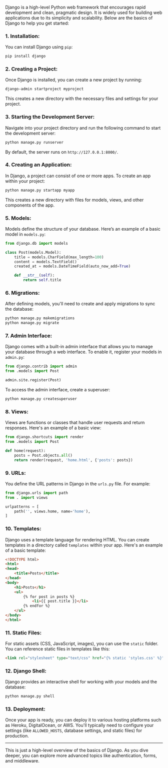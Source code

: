 Django is a high-level Python web framework that encourages rapid development and clean, pragmatic design. It is widely used for building web applications due to its simplicity and scalability. Below are the basics of Django to help you get started:

### 1. **Installation**:
You can install Django using `pip`:
```bash
pip install django
```

### 2. **Creating a Project**:
Once Django is installed, you can create a new project by running:
```bash
django-admin startproject myproject
```
This creates a new directory with the necessary files and settings for your project.

### 3. **Starting the Development Server**:
Navigate into your project directory and run the following command to start the development server:
```bash
python manage.py runserver
```
By default, the server runs on `http://127.0.0.1:8000/`.

### 4. **Creating an Application**:
In Django, a project can consist of one or more apps. To create an app within your project:
```bash
python manage.py startapp myapp
```
This creates a new directory with files for models, views, and other components of the app.

### 5. **Models**:
Models define the structure of your database. Here’s an example of a basic model in `models.py`:
```python
from django.db import models

class Post(models.Model):
    title = models.CharField(max_length=100)
    content = models.TextField()
    created_at = models.DateTimeField(auto_now_add=True)

    def __str__(self):
        return self.title
```

### 6. **Migrations**:
After defining models, you'll need to create and apply migrations to sync the database:
```bash
python manage.py makemigrations
python manage.py migrate
```

### 7. **Admin Interface**:
Django comes with a built-in admin interface that allows you to manage your database through a web interface. To enable it, register your models in `admin.py`:
```python
from django.contrib import admin
from .models import Post

admin.site.register(Post)
```
To access the admin interface, create a superuser:
```bash
python manage.py createsuperuser
```

### 8. **Views**:
Views are functions or classes that handle user requests and return responses. Here's an example of a basic view:
```python
from django.shortcuts import render
from .models import Post

def home(request):
    posts = Post.objects.all()
    return render(request, 'home.html', {'posts': posts})
```

### 9. **URLs**:
You define the URL patterns in Django in the `urls.py` file. For example:
```python
from django.urls import path
from . import views

urlpatterns = [
    path('', views.home, name='home'),
]
```

### 10. **Templates**:
Django uses a template language for rendering HTML. You can create templates in a directory called `templates` within your app. Here's an example of a basic template:
```html
<!DOCTYPE html>
<html>
<head>
    <title>Posts</title>
</head>
<body>
    <h1>Posts</h1>
    <ul>
        {% for post in posts %}
            <li>{{ post.title }}</li>
        {% endfor %}
    </ul>
</body>
</html>
```

### 11. **Static Files**:
For static assets (CSS, JavaScript, images), you can use the `static` folder. You can reference static files in templates like this:
```html
<link rel="stylesheet" type="text/css" href="{% static 'styles.css' %}">
```

### 12. **Django Shell**:
Django provides an interactive shell for working with your models and the database:
```bash
python manage.py shell
```

### 13. **Deployment**:
Once your app is ready, you can deploy it to various hosting platforms such as Heroku, DigitalOcean, or AWS. You'll typically need to configure your settings (like `ALLOWED_HOSTS`, database settings, and static files) for production.

---

This is just a high-level overview of the basics of Django. As you dive deeper, you can explore more advanced topics like authentication, forms, and middleware.

